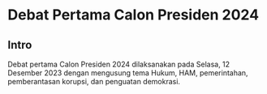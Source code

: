# Debat Pertama Calon Presiden 2024

## Intro

Debat pertama Calon Presiden 2024 dilaksanakan pada Selasa, 12 Desember 2023 dengan mengusung tema Hukum, HAM, pemerintahan, pemberantasan korupsi, dan penguatan demokrasi.
